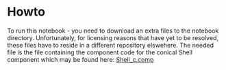 # Howto
To run this notebook - you need to download an extra files to the notebook directory.
Unfortunately, for licensing reasons that have yet to be resolved, these files have to reside in a different repository elswehere.
The needed file is the file containing the component code for the conical Shell component which may be found here:
[Shell_c.comp](https://gitlab.com/athena2/AstroX/-/raw/master/mcxtrace-astrox-comps/optics/Shell_c.comp)

